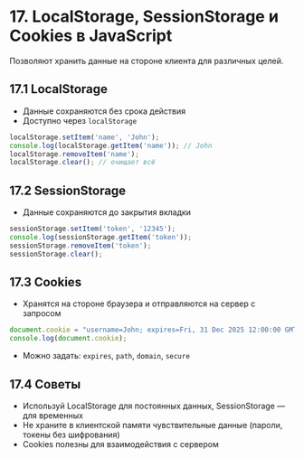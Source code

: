 # 17. LocalStorage, SessionStorage и Cookies в JavaScript

Позволяют хранить данные на стороне клиента для различных целей.

## 17.1 LocalStorage

* Данные сохраняются без срока действия
* Доступно через `localStorage`

```javascript
localStorage.setItem('name', 'John');
console.log(localStorage.getItem('name')); // John
localStorage.removeItem('name');
localStorage.clear(); // очищает всё
```

## 17.2 SessionStorage

* Данные сохраняются до закрытия вкладки

```javascript
sessionStorage.setItem('token', '12345');
console.log(sessionStorage.getItem('token'));
sessionStorage.removeItem('token');
sessionStorage.clear();
```

## 17.3 Cookies

* Хранятся на стороне браузера и отправляются на сервер с запросом

```javascript
document.cookie = "username=John; expires=Fri, 31 Dec 2025 12:00:00 GMT; path=/";
console.log(document.cookie);
```

* Можно задать: `expires`, `path`, `domain`, `secure`

## 17.4 Советы

* Используй LocalStorage для постоянных данных, SessionStorage — для временных
* Не храните в клиентской памяти чувствительные данные (пароли, токены без шифрования)
* Cookies полезны для взаимодействия с сервером
